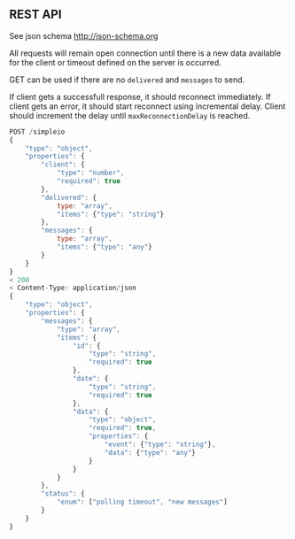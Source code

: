 ## REST API

See json schema http://json-schema.org

All requests will remain open connection until there is a new data available for the client or timeout defined on the server is occurred.

GET can be used if there are no `delivered` and `messages` to send.

If client gets a successfull response, it should reconnect immediately.
If client gets an error, it should start reconnect using incremental delay. Client should increment the delay until `maxReconnectionDelay` is reached.

```javascript
POST /simpleio
{
    "type": "object",
    "properties": {
        "client": {
            "type": "number",
            "required": true
        },
        "delivered": {
            type: "array",
            "items": {"type": "string"}
        },
        "messages": {
            type: "array",
            "items": {"type": "any"}
        }
    }
}
< 200
< Content-Type: application/json
{
    "type": "object",
    "properties": {
        "messages": {
            "type": "array",
            "items": {
                "id": {
                    "type": "string",
                    "required": true
                },
                "date": {
                    "type": "string",
                    "required": true
                },
                "data": {
                    "type": "object",
                    "required": true,
                    "properties": {
                        "event": {"type": "string"},
                        "data": {"type": "any"}
                    }
                }
            }
        },
        "status": {
            "enum": ["polling timeout", "new messages"]
        }
    }
}
```

